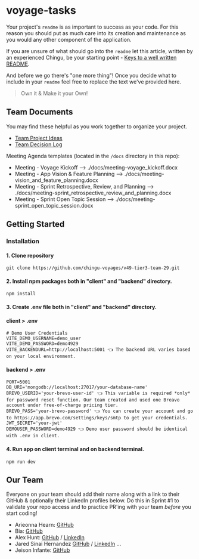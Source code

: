 # voyage-tasks

Your project's `readme` is as important to success as your code. For 
this reason you should put as much care into its creation and maintenance
as you would any other component of the application.

If you are unsure of what should go into the `readme` let this article,
written by an experienced Chingu, be your starting point - 
[Keys to a well written README](https://tinyurl.com/yk3wubft).

And before we go there's "one more thing"! Once you decide what to include
in your `readme` feel free to replace the text we've provided here.

> Own it & Make it your Own!

## Team Documents

You may find these helpful as you work together to organize your project.

- [Team Project Ideas](./docs/team_project_ideas.md)
- [Team Decision Log](./docs/team_decision_log.md)

Meeting Agenda templates (located in the `/docs` directory in this repo):

- Meeting - Voyage Kickoff --> ./docs/meeting-voyage_kickoff.docx
- Meeting - App Vision & Feature Planning --> ./docs/meeting-vision_and_feature_planning.docx
- Meeting - Sprint Retrospective, Review, and Planning --> ./docs/meeting-sprint_retrospective_review_and_planning.docx
- Meeting - Sprint Open Topic Session --> ./docs/meeting-sprint_open_topic_session.docx

## Getting Started
### Installation

#### 1. Clone repository
```
git clone https://github.com/chingu-voyages/v49-tier3-team-29.git
```
#### 2. Install npm packages both in "client" and "backend" directory.
```
npm install
```
#### 3. Create .env file both in "client" and "backend" directory.
#### client > .env
```
# Demo User Credentials
VITE_DEMO_USERNAME=demo_user
VITE_DEMO_PASSWORD=demo4929
VITE_BACKENDURL=http://localhost:5001 👈️ The backend URL varies based on your local environment.
```
#### backend > .env

```
PORT=5001
DB_URI='mongodb://localhost:27017/your-database-name'
BREVO_USERID='your-brevo-user-id' 👈️ This variable is required *only* for password reset function. Our team created and used one Breavo account under free-of-charge pricing tier. 
BREVO_PASS='your-brevo-password' 👈️ You can create your account and go to https://app.brevo.com/settings/keys/smtp to get your credentials. 
JWT_SECRET='your-jwt' 
DEMOUSER_PASSWORD=demo4929 👈️ Demo user password should be identical with .env in client.
```
#### 4. Run app on client terminal and on backend terminal.
```
npm run dev
```

## Our Team

Everyone on your team should add their name along with a link to their GitHub
& optionally their LinkedIn profiles below. Do this in Sprint #1 to validate
your repo access and to practice PR'ing with your team *before* you start
coding!

- Arieonna Hearn: [GitHub](https://github.com/chuelgi)
- Bia: [GitHub](https://github.com/bank1e)
- Alex Hunt: [GitHub](https://github.com/alexh205) / [LinkedIn](https://www.linkedin.com/in/alexhse/)
- Jared Sinai Hernandez [GitHub](https://github.com/jaredsina) / [LinkedIn](https://www.linkedin.com/in/jaredsina/)
   ...
- Jeison Infante: [GitHub](https://github.com/JeisonRd) 
